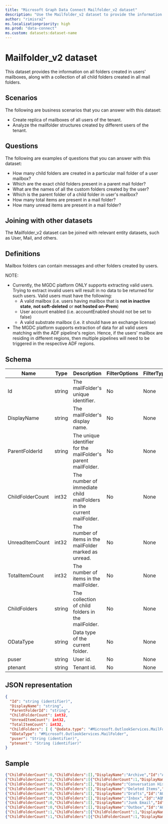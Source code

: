 ```yaml
---
title: "Microsoft Graph Data Connect Mailfolder_v2 dataset"
description: "Use the Mailfolder_v2 dataset to provide the information on all mail folders created in a user’s mailbox."
author: "rimisra2"
ms.localizationpriority: high
ms.prod: "data-connect"
ms.custom: datasets:dataset-name
---
```


# Mailfolder_v2 dataset

This dataset provides the information on all folders created in users' mailboxes, along with a collection of all child folders created in all mail folders.

## Scenarios

The following are business scenarios that you can answer with this dataset:

- Create replica of mailboxes of all users of the tenant.
- Analyze the mailfolder structures created by different users of the tenant.

## Questions

The following are examples of questions that you can answer with this dataset:

- How many child folders are created in a particular mail folder of a user mailbox?
- Which are the exact child folders present in a parent mail folder?
- What are the names of all the custom folders created by the user?
- Which is the parent folder of a child folder in user's mailbox?
- How many total items are present in a mail folder?
- How many unread items are present in a mail folder?

## Joining with other datasets

The Mailfolder_v2 dataset can be joined with relevant entity datasets, such as User, Mail, and others.

## Definitions

Mailbox folders can contain messages and other folders created by users.

NOTE:

- Currently, the MGDC platform ONLY supports extracting valid users. Trying to extract invalid users will result in no data to be returned for such users. Valid users must have the following:
    * A valid mailbox (i.e. users having mailbox that is **not in inactive state**, **not soft-deleted** or **not hosted on-Prem**)
    * User account enabled (i.e. accountEnabled should not be set to false)
    * A valid substrate mailbox (i.e. it should have an exchange license)
- The MGDC platform supports extraction of data for all valid users matching with the ADF pipeline's region. Hence, if the users' mailbox are residing in different regions, then multiple pipelines will need to be triggered in the respective ADF regions.

## Schema

| Name  | Type  |  Description  |  FilterOptions  |  FilterType  |
| ----------- | ----------- | ----------- | ----------- | ----------- |
| Id | string | The mailFolder's unique identifier. | No | None |
| DisplayName | string | The mailFolder's display name. | No |   None |
| ParentFolderId | string | The unique identifier for the mailFolder's parent mailFolder. | No |   None |
| ChildFolderCount | int32 | The number of immediate child mailFolders in the current mailFolder. | No |   None |
| UnreadItemCount | int32 | The number of items in the mailFolder marked as unread. | No | None |
| TotalItemCount | int32 | The number of items in the mailFolder. | No |   None |
| ChildFolders | string | The collection of child folders in the mailFolder. | No |   None |
| ODataType | string | Data type of the current folder. | No | None |
| puser | string | User id. | No |   None |
| ptenant | string |  Tenant id. | No |   None |

## JSON representation

```json
{
  "Id": "string (identifier)",
  "DisplayName": "string",
  "ParentFolderId": "string",
  "ChildFolderCount": int32,
  "UnreadItemCount": int32,
  "TotalItemCount": int32, 
  "ChildFolders": [ { "@odata.type": "#Microsoft.OutlookServices.MailFolder" } ],
  "ODataType": "#Microsoft.OutlookServices.MailFolder",
  "puser": "String (identifier)",
  "ptenant": "String (identifier)"
}
```

## Sample


```json
{"ChildFolderCount":0,"ChildFolders":[],"DisplayName":"Archive","Id":"AQMkADI2YWM4MjQyLWQ3YjEtNDgzMi1hMzkyLTE2ZTM3NTUAMWMzNGEALgAAA6GoUA5SNzlFvlnoC8t9GLQBAOwxAcp0KBhFkmn7yww4DfwAAAIBTwAAAA==","ODataType":"#Microsoft.OutlookServices.MailFolder","ParentFolderId":"AQMkADI2YWM4MjQyLWQ3YjEtNDgzMi1hMzkyLTE2ZTM3NTUAMWMzNGEALgAAA6GoUA5SNzlFvlnoC8t9GLQBAOwxAcp0KBhFkmn7yww4DfwAAAIBCAAAAA==","ptenant":"f1a7cbc0-bd5e-432e-8ccd-38cdb85094ca","puser":"ca85120d-b104-4af4-8a13-ae7028e59c73"}
{"ChildFolderCount":2,"ChildFolders":[{"ChildFolderCount":1,"DisplayName":"Conversation History2","Id":"AAMkADI2YWM4MjQyLWQ3YjEtNDgzMi1hMzkyLTE2ZTM3NTUxYzM0YQAuAAAAAAChqFAOUjc5Rb5Z6AvLfRi0AQDsMQHKdCgYRZJp_8sMOA38AAR1ke13AAA=","ODataType":"#Microsoft.OutlookServices.MailFolder","ParentFolderId":"AQMkADI2YWM4MjQyLWQ3YjEtNDgzMi1hMzkyLTE2ZTM3NTUAMWMzNGEALgAAA6GoUA5SNzlFvlnoC8t9GLQBAOwxAcp0KBhFkmn7yww4DfwAAAIBRgAAAA==","TotalItemCount":0,"UnreadItemCount":0}],"DisplayName":"Conversation History","Id":"AQMkADI2YWM4MjQyLWQ3YjEtNDgzMi1hMzkyLTE2ZTM3NTUAMWMzNGEALgAAA6GoUA5SNzlFvlnoC8t9GLQBAOwxAcp0KBhFkmn7yww4DfwAAAIBRgAAAA==","ODataType":"#Microsoft.OutlookServices.MailFolder","ParentFolderId":"AQMkADI2YWM4MjQyLWQ3YjEtNDgzMi1hMzkyLTE2ZTM3NTUAMWMzNGEALgAAA6GoUA5SNzlFvlnoC8t9GLQBAOwxAcp0KBhFkmn7yww4DfwAAAIBCAAAAA==","ptenant":"f1a7cbc0-bd5e-432e-8ccd-38cdb85094ca","puser":"ca85120d-b104-4af4-8a13-ae7028e59c73"}
{"ChildFolderCount":0,"ChildFolders":[],"DisplayName":"Conversation History1","Id":"AAMkADI2YWM4MjQyLWQ3YjEtNDgzMi1hMzkyLTE2ZTM3NTUxYzM0YQAuAAAAAAChqFAOUjc5Rb5Z6AvLfRi0AQDsMQHKdCgYRZJp_8sMOA38AAR1ke12AAA=","ODataType":"#Microsoft.OutlookServices.MailFolder","ParentFolderId":"AQMkADI2YWM4MjQyLWQ3YjEtNDgzMi1hMzkyLTE2ZTM3NTUAMWMzNGEALgAAA6GoUA5SNzlFvlnoC8t9GLQBAOwxAcp0KBhFkmn7yww4DfwAAAIBCAAAAA==","ptenant":"f1a7cbc0-bd5e-432e-8ccd-38cdb85094ca","puser":"ca85120d-b104-4af4-8a13-ae7028e59c73"}
{"ChildFolderCount":0,"ChildFolders":[],"DisplayName":"Deleted Items","Id":"AQMkADI2YWM4MjQyLWQ3YjEtNDgzMi1hMzkyLTE2ZTM3NTUAMWMzNGEALgAAA6GoUA5SNzlFvlnoC8t9GLQBAOwxAcp0KBhFkmn7yww4DfwAAAIBCgAAAA==","ODataType":"#Microsoft.OutlookServices.MailFolder","ParentFolderId":"AQMkADI2YWM4MjQyLWQ3YjEtNDgzMi1hMzkyLTE2ZTM3NTUAMWMzNGEALgAAA6GoUA5SNzlFvlnoC8t9GLQBAOwxAcp0KBhFkmn7yww4DfwAAAIBCAAAAA==","ptenant":"f1a7cbc0-bd5e-432e-8ccd-38cdb85094ca","puser":"ca85120d-b104-4af4-8a13-ae7028e59c73"}
{"ChildFolderCount":0,"ChildFolders":[],"DisplayName":"Drafts","Id":"AQMkADI2YWM4MjQyLWQ3YjEtNDgzMi1hMzkyLTE2ZTM3NTUAMWMzNGEALgAAA6GoUA5SNzlFvlnoC8t9GLQBAOwxAcp0KBhFkmn7yww4DfwAAAIBDwAAAA==","ODataType":"#Microsoft.OutlookServices.MailFolder","ParentFolderId":"AQMkADI2YWM4MjQyLWQ3YjEtNDgzMi1hMzkyLTE2ZTM3NTUAMWMzNGEALgAAA6GoUA5SNzlFvlnoC8t9GLQBAOwxAcp0KBhFkmn7yww4DfwAAAIBCAAAAA==","ptenant":"f1a7cbc0-bd5e-432e-8ccd-38cdb85094ca","puser":"ca85120d-b104-4af4-8a13-ae7028e59c73"}
{"ChildFolderCount":0,"ChildFolders":[],"DisplayName":"Inbox","Id":"AQMkADI2YWM4MjQyLWQ3YjEtNDgzMi1hMzkyLTE2ZTM3NTUAMWMzNGEALgAAA6GoUA5SNzlFvlnoC8t9GLQBAOwxAcp0KBhFkmn7yww4DfwAAAIBDAAAAA==","ODataType":"#Microsoft.OutlookServices.MailFolder","ParentFolderId":"AQMkADI2YWM4MjQyLWQ3YjEtNDgzMi1hMzkyLTE2ZTM3NTUAMWMzNGEALgAAA6GoUA5SNzlFvlnoC8t9GLQBAOwxAcp0KBhFkmn7yww4DfwAAAIBCAAAAA==","ptenant":"f1a7cbc0-bd5e-432e-8ccd-38cdb85094ca","puser":"ca85120d-b104-4af4-8a13-ae7028e59c73"}
{"ChildFolderCount":0,"ChildFolders":[],"DisplayName":"Junk Email","Id":"AQMkADI2YWM4MjQyLWQ3YjEtNDgzMi1hMzkyLTE2ZTM3NTUAMWMzNGEALgAAA6GoUA5SNzlFvlnoC8t9GLQBAOwxAcp0KBhFkmn7yww4DfwAAAIBHwAAAA==","ODataType":"#Microsoft.OutlookServices.MailFolder","ParentFolderId":"AQMkADI2YWM4MjQyLWQ3YjEtNDgzMi1hMzkyLTE2ZTM3NTUAMWMzNGEALgAAA6GoUA5SNzlFvlnoC8t9GLQBAOwxAcp0KBhFkmn7yww4DfwAAAIBCAAAAA==","ptenant":"f1a7cbc0-bd5e-432e-8ccd-38cdb85094ca","puser":"ca85120d-b104-4af4-8a13-ae7028e59c73"}
{"ChildFolderCount":0,"ChildFolders":[],"DisplayName":"Outbox","Id":"AQMkADI2YWM4MjQyLWQ3YjEtNDgzMi1hMzkyLTE2ZTM3NTUAMWMzNGEALgAAA6GoUA5SNzlFvlnoC8t9GLQBAOwxAcp0KBhFkmn7yww4DfwAAAIBCwAAAA==","ODataType":"#Microsoft.OutlookServices.MailFolder","ParentFolderId":"AQMkADI2YWM4MjQyLWQ3YjEtNDgzMi1hMzkyLTE2ZTM3NTUAMWMzNGEALgAAA6GoUA5SNzlFvlnoC8t9GLQBAOwxAcp0KBhFkmn7yww4DfwAAAIBCAAAAA==","ptenant":"f1a7cbc0-bd5e-432e-8ccd-38cdb85094ca","puser":"ca85120d-b104-4af4-8a13-ae7028e59c73"}
{"ChildFolderCount":1,"ChildFolders":[{"ChildFolderCount":1,"DisplayName":"Sent Items1","Id":"AAMkADI2YWM4MjQyLWQ3YjEtNDgzMi1hMzkyLTE2ZTM3NTUxYzM0YQAuAAAAAAChqFAOUjc5Rb5Z6AvLfRi0AQDsMQHKdCgYRZJp_8sMOA38AAR1ke15AAA=","ODataType":"#Microsoft.OutlookServices.MailFolder","ParentFolderId":"AQMkADI2YWM4MjQyLWQ3YjEtNDgzMi1hMzkyLTE2ZTM3NTUAMWMzNGEALgAAA6GoUA5SNzlFvlnoC8t9GLQBAOwxAcp0KBhFkmn7yww4DfwAAAIBCQAAAA==","TotalItemCount":0,"UnreadItemCount":0}],"DisplayName":"Sent Items","Id":"AQMkADI2YWM4MjQyLWQ3YjEtNDgzMi1hMzkyLTE2ZTM3NTUAMWMzNGEALgAAA6GoUA5SNzlFvlnoC8t9GLQBAOwxAcp0KBhFkmn7yww4DfwAAAIBCQAAAA==","ODataType":"#Microsoft.OutlookServices.MailFolder","ParentFolderId":"AQMkADI2YWM4MjQyLWQ3YjEtNDgzMi1hMzkyLTE2ZTM3NTUAMWMzNGEALgAAA6GoUA5SNzlFvlnoC8t9GLQBAOwxAcp0KBhFkmn7yww4DfwAAAIBCAAAAA==","ptenant":"f1a7cbc0-bd5e-432e-8ccd-38cdb85094ca","puser":"ca85120d-b104-4af4-8a13-ae7028e59c73"}
{"ChildFolderCount":1,"ChildFolders":[{"ChildFolderCount":1,"DisplayName":"Sent Items2","Id":"AAMkADI2YWM4MjQyLWQ3YjEtNDgzMi1hMzkyLTE2ZTM3NTUxYzM0YQAuAAAAAAChqFAOUjc5Rb5Z6AvLfRi0AQDsMQHKdCgYRZJp_8sMOA38AAR1ke16AAA=","ODataType":"#Microsoft.OutlookServices.MailFolder","ParentFolderId":"AAMkADI2YWM4MjQyLWQ3YjEtNDgzMi1hMzkyLTE2ZTM3NTUxYzM0YQAuAAAAAAChqFAOUjc5Rb5Z6AvLfRi0AQDsMQHKdCgYRZJp_8sMOA38AAR1ke15AAA=","TotalItemCount":0,"UnreadItemCount":0}],"DisplayName":"Sent Items1","Id":"AAMkADI2YWM4MjQyLWQ3YjEtNDgzMi1hMzkyLTE2ZTM3NTUxYzM0YQAuAAAAAAChqFAOUjc5Rb5Z6AvLfRi0AQDsMQHKdCgYRZJp_8sMOA38AAR1ke15AAA=","ODataType":"#Microsoft.OutlookServices.MailFolder","ParentFolderId":"AQMkADI2YWM4MjQyLWQ3YjEtNDgzMi1hMzkyLTE2ZTM3NTUAMWMzNGEALgAAA6GoUA5SNzlFvlnoC8t9GLQBAOwxAcp0KBhFkmn7yww4DfwAAAIBCQAAAA==","ptenant":"f1a7cbc0-bd5e-432e-8ccd-38cdb85094ca","puser":"ca85120d-b104-4af4-8a13-ae7028e59c73"}
```
